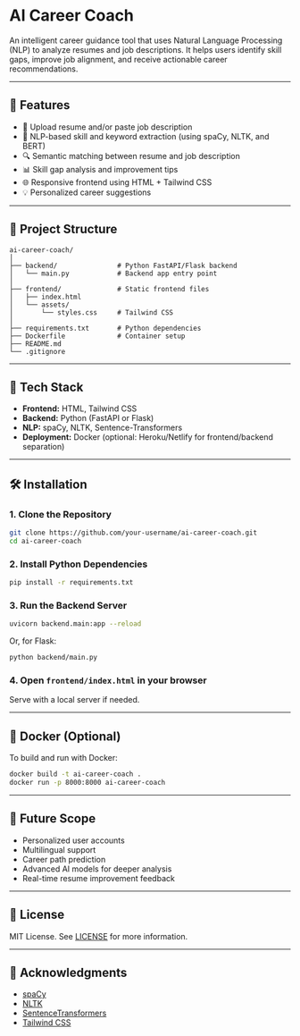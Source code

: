 #  AI Career Coach

An intelligent career guidance tool that uses Natural Language Processing (NLP) to analyze resumes and job descriptions. It helps users identify skill gaps, improve job alignment, and receive actionable career recommendations.

---

## 🚀 Features

- 📄 Upload resume and/or paste job description
- 🧠 NLP-based skill and keyword extraction (using spaCy, NLTK, and BERT)
- 🔍 Semantic matching between resume and job description
- 📊 Skill gap analysis and improvement tips
- 🌐 Responsive frontend using HTML + Tailwind CSS
- 💡 Personalized career suggestions

---

## 📁 Project Structure

```
ai-career-coach/
│
├── backend/               # Python FastAPI/Flask backend
│   └── main.py            # Backend app entry point
│
├── frontend/              # Static frontend files
│   ├── index.html
│   └── assets/
│       └── styles.css     # Tailwind CSS
│
├── requirements.txt       # Python dependencies
├── Dockerfile             # Container setup
├── README.md
└── .gitignore
```

---

## 🧰 Tech Stack

- **Frontend:** HTML, Tailwind CSS  
- **Backend:** Python (FastAPI or Flask)  
- **NLP:** spaCy, NLTK, Sentence-Transformers  
- **Deployment:** Docker (optional: Heroku/Netlify for frontend/backend separation)

---

## 🛠️ Installation

### 1. Clone the Repository

```bash
git clone https://github.com/your-username/ai-career-coach.git
cd ai-career-coach
```

### 2. Install Python Dependencies

```bash
pip install -r requirements.txt
```

### 3. Run the Backend Server

```bash
uvicorn backend.main:app --reload
```

Or, for Flask:

```bash
python backend/main.py
```

### 4. Open `frontend/index.html` in your browser

Serve with a local server if needed.

---

## 🐳 Docker (Optional)

To build and run with Docker:

```bash
docker build -t ai-career-coach .
docker run -p 8000:8000 ai-career-coach
```

---

## 📌 Future Scope

- Personalized user accounts
- Multilingual support
- Career path prediction
- Advanced AI models for deeper analysis
- Real-time resume improvement feedback

---

## 📖 License

MIT License. See [LICENSE](LICENSE) for more information.

---

## 🙌 Acknowledgments

- [spaCy](https://spacy.io)
- [NLTK](https://www.nltk.org/)
- [SentenceTransformers](https://www.sbert.net/)
- [Tailwind CSS](https://tailwindcss.com/)

